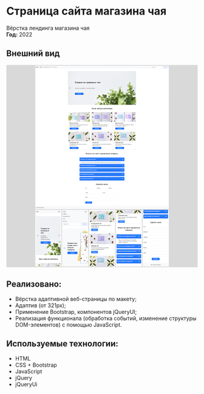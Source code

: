 # Страница сайта магазина чая

Вёрстка лендинга магазина чая  
**Год:** 2022

## Внешний вид

![project-screen](project-image.jpg)

## Реализовано:
- Вёрстка адаптивной веб-страницы по макету;
- Адаптив (от 321px);
- Применение Bootstrap, компонентов jQueryUI;
- Реализация функционала (обработка событий, изменение структуры DOM-элементов) с помощью JavaScript.

## Используемые технологии:
* HTML
* CSS + Bootstrap
* JavaScript
* jQuery
* jQueryUi
